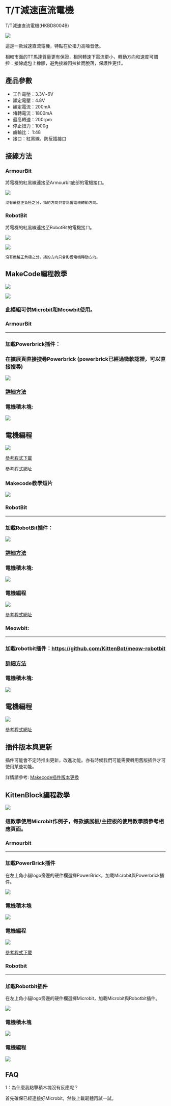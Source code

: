 # T/T減速直流電機

T/T減速直流電機(HKBD8004B)

![](./images/TT.png)

這是一款減速直流電機，特點在於扭力高噪音低。

相較市面的TT馬達質量更有保證，相同轉速下電流更小，轉動方向和速度可調控：接線處包上橡膠，避免接線因拉扯而脫落，保護性更佳。

## 產品參數

- 工作電壓：3.3V~6V
- 額定電壓：4.8V
- 額定電流：200mA
- 堵轉電流：1800mA   
- 最高轉速：200rpm
- 停止扭力：1000g
- 齒輪比： 1:48
- 接口：紅黑線，防反插接口

## 接線方法

### ArmourBit

將電機的紅黑線連接至Armourbit底部的電機接口。

![](./images/tt_wire2.png)

    沒有嚴格正負極之分，插的方向只會影響電機轉動方向。
    
### RobotBit

將電機的紅黑線連接至RobotBit的電機接口。

![](./images/tt_wire1.png)

![](./images/2kmotorConRB1.jpg)

    沒有嚴格正負極之分，插的方向只會影響電機轉動方向。

## MakeCode編程教學

![](./images/mcbanner.png)

![](../meowbit/images/acbanner.png)

### 此模組可供Microbit和Meowbit使用。

### ArmourBit

--------

### 加載Powerbrick插件：

### 在擴展頁直接搜尋Powerbrick (powerbrick已經過微軟認證，可以直接搜尋)

![](../functional_module/PWmodules/images/powerbrick_search.png)

### [詳細方法](../Makecode/powerBrickMC)

### 電機積木塊:

![](./images/motorblocks.png)

## 電機編程

![](./images/motor.png)

[參考程式下載](https://bit.ly/PowerbrickM11_01Hex)

[參考程式網址](https://makecode.microbit.org/_RYHivyayYL4q)

### Makecode教學短片

[![](./images/geekservotut.png)](https://www.youtube.com/watch?v=gUR2DbgVTCQ)

### RobotBit

--------

### 加載RobotBit插件：

![](./images/robotbitExtension.png)

### [詳細方法](../Makecode/powerBrickMC)

### 電機積木塊:

![](./images/2kmotorblocks_rb.png)

### 電機編程

![](./images/2kmotorcode_rb.png)

[參考程式網址](https://makecode.microbit.org/_33HMywgx9H97q)


### Meowbit:

---

### 加載robotbit插件：https://github.com/KittenBot/meow-robotbit

### [詳細方法](../Makecode/powerBrickMC)

### 電機積木塊:

![](../motors/images/motorblocks.png)

## 電機編程

![](../motors/images/2kmotorcode_meow.png)

[參考程式網址](https://makecode.com/_2z0C8v6XAC5y)

## 插件版本與更新

插件可能會不定時推出更新，改進功能。亦有時候我們可能需要轉用舊版插件才可使用某些功能。

詳情請參考: [Makecode插件版本更換](../Makecode/makecode_extensionUpdate)

## KittenBlock編程教學

![](./images/kbbanner.png)

### 這教學使用Microbit作例子，每款擴展板/主控板的使用教學請參考相應頁面。

### Armourbit

--- 

### 加載PowerBrick插件

在左上角小貓logo旁邊的硬件欄選擇PowerBrick，加載Microbit與Powerbrick插件。

![](./kbimages/addextension.png)

### 電機積木塊

![](./kbimages/kbmotorblocks_armourbit.png)

### 電機編程

![](./kbimages/9gmotor_armourbit_kb_code.png)

[參考程式下載](https://bit.ly/PowerbrickM11_01sb3)

### Robotbit

---

### 加載Robotbit插件

在左上角小貓logo旁邊的硬件欄選擇Microbit，加載Microbit與Robotbit插件。

![](./images/addRB.png)

### 電機積木塊

![](./kbimages/kbmotorblocks.png)

### 電機編程

![](./kbimages/9gmotor_robotbit_kb_code.png)

## FAQ

1：為什麼我點擊積木塊沒有反應呢？

首先確保已經連接好Microbit，然後上載韌體再試一試。
